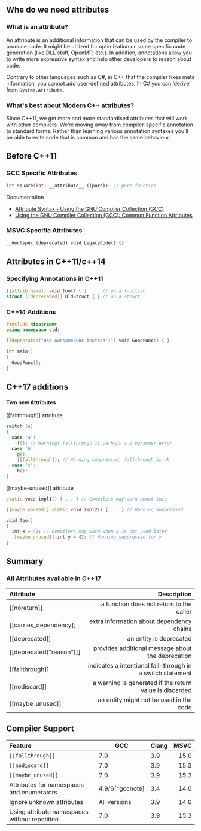 ## Whe do we need attributes

### What is an attribute?

An attribute is an additional information that can be used by the compiler to produce code. It might be utilized for optimization or some specific code generation (like DLL stuff, OpenMP, etc.). In addition, annotations allow you to write more expressive syntax and help other developers to reason about code.

Contrary to other languages such as C#, in C++ that the compiler fixes meta information, you cannot add user-defined attributes. In C# you can ‘derive’ from <code>System.Attribute.</code>

### What's best about Modern C++ attributes?

Since C++11, we get more and more standardised attributes that will work with other compilers. We’re moving away from compiler-specific annotation to standard forms. Rather than learning various annotation syntaxes you’ll be able to write code that is common and has the same behaviour.


## Before C++11

### GCC Specific Attributes

```c++
int square(int) __attribute__ ((pure)); // pure function
```

Documentation

* [Attribute Syntax - Using the GNU Compiler Collection (GCC)](https://gcc.gnu.org/onlinedocs/gcc-4.8.1/gcc/Attribute-Syntax.html)
* [Using the GNU Compiler Collection (GCC): Common Function Attributes](https://gcc.gnu.org/onlinedocs/gcc/Common-Function-Attributes.html#Common-Function-Attributes)

### MSVC Specific Attributes

```c++
__declspec (deprecated) void LegacyCode() {}
```

## Attributes in C++11/c++14

### Specifying Annotations in C++11

```c++
[[attrib_name]] void foo() { }      // on a function
struct [[deprecated]] OldStruct { } // on a struct
```

### C++14 Additions

```c++
#include <iostream>
using namespace std;

[[deprecated("use AwesomeFunc instead")]] void GoodFunc() { }

int main()
{
  GoodFunc(); 
}
```

## C++17 additions

#### Two new Attributes

[[fallthrough]] attribute
```c++
switch (c) 
{
  case 'a':
    f(); // Warning! fallthrough is perhaps a programmer error
  case 'b':
    g();
    [[fallthrough]]; // Warning suppressed, fallthrough is ok
  case 'c':
    h();
}
```

[[maybe-unused]] attribute

```c++
static void impl1() { ... } // Compilers may warn about this

[[maybe_unused]] static void impl2() { ... } // Warning suppressed

void foo() 
{
  int x = 42; // Compilers may warn when x is not used later
  [[maybe_unused]] int y = 42; // Warning suppressed for y
}
```

## Summary

### All Attributes available in C++17

| Attribute | Description  |
| :-------- | -----------: | 
| [[noreturn]] | a function does not return to the caller |
| [[carries_dependency]] | extra information about dependency chains |
| [[deprecated]] | an entity is deprecated |
| [[deprecated("reason")]] | provides additional message about the deprecation |
| [[fallthrough]] | indicates a intentional fall-through in a switch statement |
| [[nodiscard]] | a warning is generated if the return value is discarded |
| [[maybe_unused]] | an entity might not be used in the code |


## Compiler Support

| Feature  | GCC  |  	Clang |	MSVC |
| :------- | ---- | --------- | ---: |
| <code>[[fallthrough]]</code> | 7.0 | 3.9 | 15.0 |
| <code>[[nodiscard]]</code> | 7.0 | 3.9 | 15.3 |
| <code>[[maybe_unused]]</code> | 7.0 |	3.9 | 15.3 |
| Attributes for namespaces and enumerators | 4.9/6[^gccnote] | 3.4 | 14.0 |
| Ignore unknown attributes |	All versions	| 3.9 | 14.0 |
| Using attribute namespaces without repetition | 7.0 |	3.9 | 15.3 |


